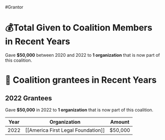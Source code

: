 #Grantor 

# 💰Total Given to Coalition Members in Recent Years

Gave **$50,000** between 2020 and 2022 to **1 organization** that is now part of this coalition.

# 💸 Coalition grantees in Recent Years

## 2022 Grantees

Gave **$50,000** in 2022 to **1 organization** that is now part of this coalition.

| Year | Organization                       | Amount  |
| ---- | ---------------------------------- | ------- |
| 2022 | [[America First Legal Foundation]] | $50,000 |